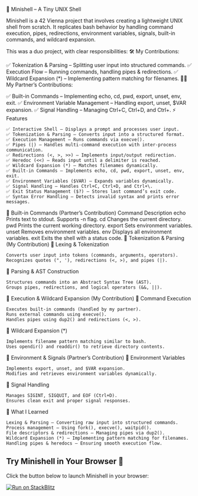 🐚 Minishell – A Tiny UNIX Shell

Minishell is a 42 Vienna project that involves creating a lightweight UNIX shell from scratch. It replicates bash behavior by handling command execution, pipes, redirections, environment variables, signals, built-in commands, and wildcard expansion.

This was a duo project, with clear responsibilities:
🛠 My Contributions:

✅ Tokenization & Parsing – Splitting user input into structured commands.
✅ Execution Flow – Running commands, handling pipes & redirections.
✅ Wildcard Expansion (*) – Implementing pattern matching for filenames.
👩‍💻 My Partner’s Contributions:

✅ Built-in Commands – Implementing echo, cd, pwd, export, unset, env, exit.
✅ Environment Variable Management – Handling export, unset, $VAR expansion.
✅ Signal Handling – Managing Ctrl+C, Ctrl+D, and Ctrl+\.
⚡ Features

    ✅ Interactive Shell – Displays a prompt and processes user input.
    ✅ Tokenization & Parsing – Converts input into a structured format.
    ✅ Execution Management – Runs commands via execve().
    ✅ Pipes (|) – Handles multi-command execution with inter-process communication.
    ✅ Redirections (<, >, >>) – Implements input/output redirection.
    ✅ Heredoc (<<) – Reads input until a delimiter is reached.
    ✅ Wildcard Expansion (*) – Matches filenames dynamically.
    ✅ Built-in Commands – Implements echo, cd, pwd, export, unset, env, exit.
    ✅ Environment Variables ($VAR) – Expands variables dynamically.
    ✅ Signal Handling – Handles Ctrl+C, Ctrl+D, and Ctrl+\.
    ✅ Exit Status Management ($?) – Stores last command’s exit code.
    ✅ Syntax Error Handling – Detects invalid syntax and prints error messages.

🔧 Built-in Commands (Partner’s Contribution)
Command	Description
echo	Prints text to stdout. Supports -n flag.
cd	Changes the current directory.
pwd	Prints the current working directory.
export	Sets environment variables.
unset	Removes environment variables.
env	Displays all environment variables.
exit	Exits the shell with a status code.
📌 Tokenization & Parsing (My Contribution)
🔹 Lexing & Tokenization

    Converts user input into tokens (commands, arguments, operators).
    Recognizes quotes (", '), redirections (<, >), and pipes (|).

🔹 Parsing & AST Construction

    Structures commands into an Abstract Syntax Tree (AST).
    Groups pipes, redirections, and logical operators (&&, ||).

📌 Execution & Wildcard Expansion (My Contribution)
🔹 Command Execution

    Executes built-in commands (handled by my partner).
    Runs external commands using execve().
    Handles pipes using dup2() and redirections (<, >).

🔹 Wildcard Expansion (*)

    Implements filename pattern matching similar to bash.
    Uses opendir() and readdir() to retrieve directory contents.

📌 Environment & Signals (Partner’s Contribution)
🔹 Environment Variables

    Implements export, unset, and $VAR expansion.
    Modifies and retrieves environment variables dynamically.

🔹 Signal Handling

    Manages SIGINT, SIGQUIT, and EOF (Ctrl+D).
    Ensures clean exit and proper signal responses.

🎯 What I Learned

    Lexing & Parsing – Converting raw input into structured commands.
    Process management – Using fork(), execve(), waitpid().
    File descriptors & redirections – Managing pipes via dup2().
    Wildcard Expansion (*) – Implementing pattern matching for filenames.
    Handling pipes & heredocs – Ensuring smooth execution flow.

## Try Minishell in Your Browser 🚀
Click the button below to launch Minishell in your browser:

[![Run on StackBlitz](https://developer.stackblitz.com/img/run_on_stackblitz.svg)](https://stackblitz.com/github/Csicsi/minishell)
